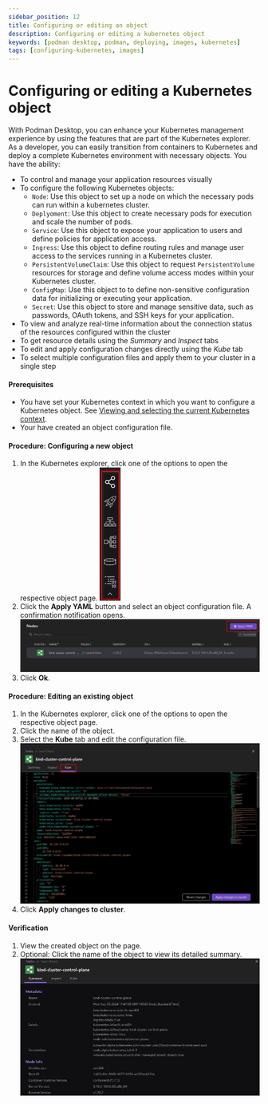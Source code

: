 ```yaml
---
sidebar_position: 12
title: Configuring or editing an object
description: Configuring or editing a kubernetes object
keywords: [podman desktop, podman, deploying, images, kubernetes]
tags: [configuring-kubernetes, images]
---
```


# Configuring or editing a Kubernetes object

With Podman Desktop, you can enhance your Kubernetes management experience by using the features that are part of the Kubernetes explorer. As a developer, you can easily transition from containers to Kubernetes and deploy a complete Kubernetes environment with necessary objects. You have the ability:

- To control and manage your application resources visually
- To configure the following Kubernetes objects:
  - `Node`: Use this object to set up a node on which the necessary pods can run within a kubernetes cluster.
  - `Deplyoment`: Use this object to create necessary pods for execution and scale the number of pods.
  - `Service`: Use this object to expose your application to users and define policies for application access.
  - `Ingress`: Use this object to define routing rules and manage user access to the services running in a Kubernetes cluster.
  - `PersistentVolumeClaim`: Use this object to request `PersistentVolume` resources for storage and define volume access modes within your Kubernetes cluster.
  - `ConfigMap`: Use this object to to define non-sensitive configuration data for initializing or executing your application.
  - `Secret`: Use this object to store and manage sensitive data, such as passwords, OAuth tokens, and SSH keys for your application.
- To view and analyze real-time information about the connection status of the resources configured within the cluster
- To get resource details using the _Summary_ and _Inspect_ tabs
- To edit and apply configuration changes directly using the _Kube_ tab
- To select multiple configuration files and apply them to your cluster in a single step

#### Prerequisites

- You have set your Kubernetes context in which you want to configure a Kubernetes object. See [Viewing and selecting the current Kubernetes context](/docs/kubernetes/viewing-and-selecting-current-kubernete-context-in-the-status-bar).
- Your have created an object configuration file.

#### Procedure: Configuring a new object

1. In the Kubernetes explorer, click one of the options to open the respective object page.
   ![kube objects](img/kube-objects.png)
2. Click the **Apply YAML** button and select an object configuration file. A confirmation notification opens.
   ![configuring a node](img/example-config-node.png)
3. Click **Ok**.

#### Procedure: Editing an existing object

1. In the Kubernetes explorer, click one of the options to open the respective object page.
2. Click the name of the object.
3. Select the **Kube** tab and edit the configuration file.
   ![editing a node](img/example-edit-node.png)
4. Click **Apply changes to cluster**.

#### Verification

1. View the created object on the page.
1. Optional: Click the name of the object to view its detailed summary.
   ![summary tab](img/summary-tab.png)

